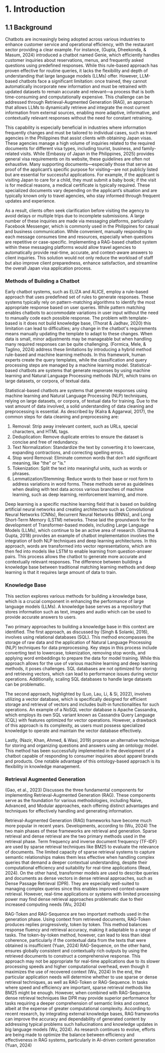 # 1. Introduction

## 1.1 Background
Chatbots are increasingly being adopted across various industries to enhance customer service and operational efficiency, with the restaurant sector providing a clear example. For instance, (Gupta, Dheekonda, & Masum, 2024) introduced a chatbot named Genie, which efficiently handles customer inquiries about reservations, menus, and frequently asked questions using predefined responses. While this rule-based approach has proven effective for routine queries, it lacks the flexibility and depth of understanding that large language models (LLMs) offer. However, LLM-based chatbots face a significant limitation: once trained, they cannot automatically incorporate new information and must be retrained with updated datasets to remain accurate and relevant—a process that is both time-consuming and computationally expensive. This challenge can be addressed through Retrieval-Augmented Generation (RAG), an approach that allows LLMs to dynamically retrieve and integrate the most current information from external sources, enabling more adaptive, informative, and contextually relevant responses without the need for constant retraining.

This capability is especially beneficial in industries where information frequently changes and must be tailored to individual cases, such as travel agencies in the Philippines that assist clients with obtaining Japan visas. These agencies manage a high volume of inquiries related to the required documents for different visa types, including tourist, business, and family-related visits. While (Embassy of Japan in the Philippines, 2025) provides general visa requirements on its website, these guidelines are often not exhaustive. Many supporting documents—especially those that serve as proof of the applicant’s specific purpose for visiting—are not publicly listed but are essential for successful applications. For example, if the applicant is visiting Japan to care for a child, they must submit a baby book; if the visit is for medical reasons, a medical certificate is typically required. These specialized documents vary depending on the applicant’s situation and are typically known only to travel agencies, who stay informed through frequent updates and experience.

As a result, clients often seek clarification before visiting the agency to avoid delays or multiple trips due to incomplete submissions. A large number of these inquiries are made via messaging platforms, particularly Facebook Messenger, which is commonly used in the Philippines for casual and business communication. While convenient, manually responding to each message consumes time and resources, especially when questions are repetitive or case-specific. Implementing a RAG-based chatbot system within these messaging platforms would allow travel agencies to automatically provide real-time, accurate, and context-aware answers to client inquiries. This solution would not only reduce the workload of staff but also improve client preparedness, enhance satisfaction, and streamline the overall Japan visa application process.


### Methods of Building a Chatbot

Early chatbot systems, such as ELIZA and ALICE, employ a rule-based approach that uses predefined set of rules to generate responses. These systems typically rely on pattern-matching algorithms to identify the most appropriate response based on user queries. While pattern matching enables chatbots to accommodate variations in user input without the need to manually code each possible response. The problem with template-based is it does not build knowledge base, (Thorat & Jadhav, 2020) this limitation can lead to difficulties; any change in the chatbot's requirements means manually updating the template to adapt to these changes. When data is small, minor adjustments may be manageable but when handling many required responses can be quite challenging. (Formica, Mele, & Taglino, 2024) address these limitations by introducing a hybrid method rule-based and machine learning methods. In this framework, human experts create the query templates, while the classification and query processing steps are managed by a machine learning model. Statistical-based chatbots are systems that generate responses by using machine learning and Natural Language Processing methods (NLP), which trains on large datasets, or corpora, of textual data. 

Statistical-based chatbots are systems that generate responses using machine learning and Natural Language Processing (NLP) techniques, relying on large datasets, or corpora, of textual data for training. Due to the vast amount of data involved, a solid understanding of data cleaning and preprocessing is essential. As described by (Kalra & Aggarwal, 2017), the common steps for data cleaning and preprocessing are:

1.	Removal: Strip away irrelevant content, such as URLs, special characters, and HTML tags.
2.	Deduplication: Remove duplicate entries to ensure the dataset is concise and free of redundancy.
3.	Text Normalization: Standardize the text by converting it to lowercase, expanding contractions, and correcting spelling errors.
4.	Stop word Removal: Eliminate common words that don’t add significant meaning, like "the" or "is."
5.	Tokenization: Split the text into meaningful units, such as words or phrases.
6.	Lemmatization/Stemming: Reduce words to their base or root form to address variations in word forms.
These methods serve as guidelines when dealing with text data across various branches of machine learning, such as deep learning, reinforcement learning, and more.

Deep learning is a specific machine learning field that is based on building artificial neural networks and creating architecture such as Convolutional Neural Networks (CNNs), Recurrent Neural Networks (RNNs), and Long Short-Term Memory (LSTM) networks. These laid the groundwork for the development of Transformer-based models, including Large Language Models (LLMs), which continue to be an active area of research. (Sharma & Gupta, 2018) provides an example of chatbot implementation involves the integration of both NLP techniques and deep learning architectures. In this approach, words are transformed into vector representations, which are then fed into models like LSTM to enable learning from question-answer pairs. This process allows the chatbot to generate more accurate and contextually relevant responses. The difference between building a knowledge base between traditional matching learning methods and deep learning is that it requires large amount of data to train.


### Knowledge Base

This section explores various methods for building a knowledge base, which is a crucial component in enhancing the performance of large language models (LLMs). A knowledge base serves as a repository that stores information such as text, images and audio which can be used to provide accurate answers to users. 

Two primary approaches to building a knowledge base in this context are identified. The first approach, as discussed by (Singh & Solanki, 2016), involves using relational databases (SQL). This method encompasses the storage of raw data and the application of Natural Language Processing (NLP) techniques for data preprocessing. Key steps in this process include converting text to lowercase, tokenization, removing stop words, and applying word embeddings to prepare the data for model training. While this approach allows for the use of various machine learning and deep learning methods, it poses challenges. SQL databases are not optimized for storing and retrieving vectors, which can lead to performance issues during vector operations. Additionally, scaling SQL databases to handle large datasets can be problematic.

The second approach, highlighted by (Luo, Lau, Li, & Si, 2022), involves utilizing a vector database, which is specifically designed for efficient storage and retrieval of vectors and includes built-in functionalities for such operations. An example of a NoSQL vector database is Apache Cassandra, which employs its own SQL variant known as Cassandra Query Language (CQL) with features optimized for vector operations. However, a drawback of this approach is its complexity, as users must possess specialized knowledge to operate and maintain the vector database effectively.

Lastly, (Nazir, Khan, Ahmed, & Wasi, 2019) propose an alternative technique for storing and organizing questions and answers using an ontology model. This method has been successfully implemented in the development of a chatbot capable of responding to consumer inquiries about apparel brands and products. One notable advantage of this ontology-based approach is its flexibility in knowledge management.


### Retrieval Augmented Generation

(Gao, et al., 2023) Discusses the three fundamental components for implementing Retrieval-Augmented Generation (RAG). These components serve as the foundation for various methodologies, including Naive, Advanced, and Modular approaches, each offering distinct advantages and techniques for effectively handling and generating information.

Retrieval-Augmented Generation (RAG) frameworks have become much more popular in recent years. Developments, according to (Wu, 2024) The two main phases of these frameworks are retrieval and generation. Sparse retrieval and dense retrieval are the two primary methods used in the retrieval phase. Term frequency and inverse document frequency (TF-IDF) are used by sparse retrieval techniques like BM25 to evaluate the relevance of documents. The limited capacity of sparse retrieval systems to capture semantic relationships makes them less effective when handling complex queries that demand a deeper contextual understanding, despite their computational efficiency and suitability for real-time applications (Read, 2024). On the other hand, transformer models are used to describe queries and documents as dense vectors in dense retrieval approaches, such as Dense Passage Retrieval (DPR). They are especially well-suited to managing complex queries since this enables improved context-aware retrieval. However, real-time applications or systems with limited processing power may find dense retrieval approaches problematic due to their increased computing needs (Wu, 2024)

RAG-Token and RAG-Sequence are two important methods used in the generation phase. Using context from retrieved documents, RAG-Token produces replies progressively, token by token. This method balances response fluency and retrieval accuracy, making it adaptable to a range of tasks. The token-by-token method, however, can lead to less than ideal coherence, particularly if the contextual data from the texts that were obtained is insufficient (Yuan, 2024) RAG-Sequence, on the other hand, ensures globally consistent and contextually rich outputs by using the retrieved documents to construct a comprehensive response. This approach may not be appropriate for real-time applications due to its slower processing speeds and higher computational overhead, even though it maximizes the use of recovered context (Wu, 2024) In the end, the particular application needs will determine whether to use sparse or dense retrieval techniques, as well as RAG-Token or RAG-Sequence. In tasks where speed and efficiency are important, sparse retrieval methods like BM25 might be enough. However, when combined with RAG-Sequence, dense retrieval techniques like DPR may provide superior performance for tasks requiring a deeper comprehension of semantic links and context, albeit at the expense of greater computational complexity. According to recent research, by integrating external knowledge bases, RAG frameworks can improve the accuracy and dependability of generated content by addressing typical problems such hallucinations and knowledge updates in big language models (Wu, 2024). As research continues to evolve, efforts are being made to optimize the balance between efficiency and effectiveness in RAG systems, particularly in AI-driven content generation (Yuan, 2024)